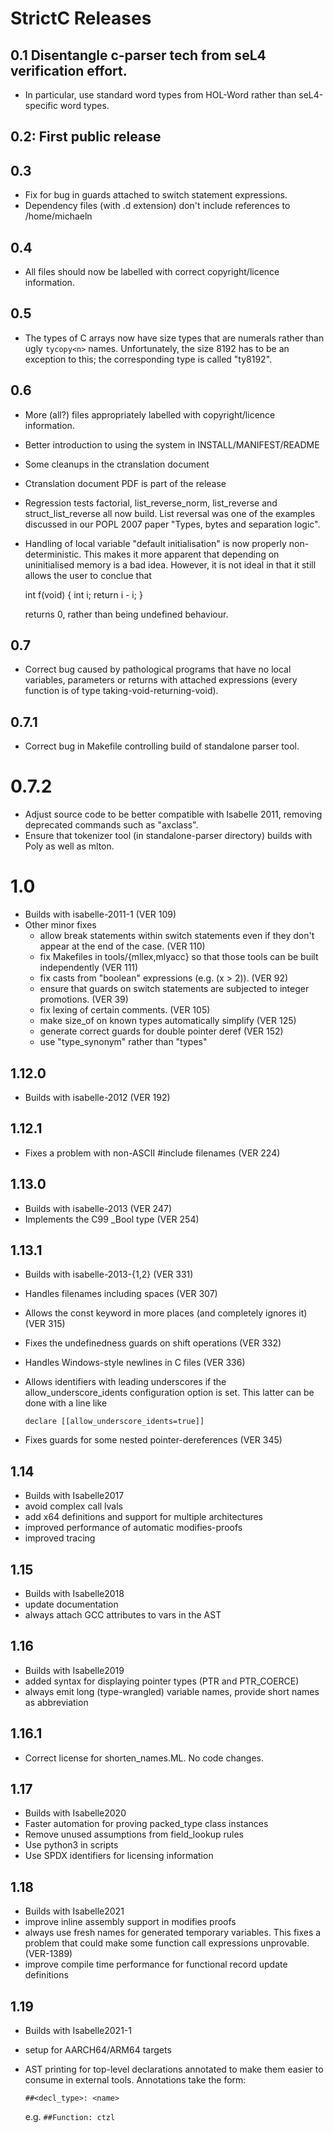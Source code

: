 <!--
  Copyright 2020, Data61, CSIRO (ABN 41 687 119 230)

  SPDX-License-Identifier: BSD-2-Clause
-->

# StrictC Releases

## 0.1 Disentangle c-parser tech from seL4 verification effort.

- In particular, use standard word types from HOL-Word rather than seL4-specific word types.

## 0.2: First public release

## 0.3

- Fix for bug in guards attached to switch statement expressions.
- Dependency files (with .d extension) don't include references to /home/michaeln

## 0.4

- All files should now be labelled with correct copyright/licence information.

## 0.5

- The types of C arrays now have size types that are numerals rather
  than ugly `tycopy<n>` names.  Unfortunately, the size 8192 has to be
  an exception to this; the corresponding type is called "ty8192".

## 0.6

- More (all?) files appropriately labelled with copyright/licence information.
- Better introduction to using the system in INSTALL/MANIFEST/README
- Some cleanups in the ctranslation document
- Ctranslation document PDF is part of the release
- Regression tests factorial, list_reverse_norm, list_reverse and
  struct_list_reverse all now build.  List reversal was one of the
  examples discussed in our POPL 2007 paper "Types, bytes and
  separation logic".
- Handling of local variable "default initialisation" is now properly
  non-deterministic. This makes it more apparent that depending on
  uninitialised memory is a bad idea.  However, it is not ideal in
  that it still allows the user to conclue that

    int f(void) { int i; return i - i; }

  returns 0, rather than being undefined behaviour.

## 0.7

- Correct bug caused by pathological programs that have no local
  variables, parameters or returns with attached expressions (every
  function is of type taking-void-returning-void).

## 0.7.1

- Correct bug in Makefile controlling build of standalone parser tool.

# 0.7.2

- Adjust source code to be better compatible with Isabelle 2011, removing
  deprecated commands such as "axclass".
- Ensure that tokenizer tool (in standalone-parser directory) builds
  with Poly as well as mlton.

# 1.0

- Builds with isabelle-2011-1 (VER 109)
- Other minor fixes
  - allow break statements within switch statements even if they don't
    appear at the end of the case. (VER 110)
  - fix Makefiles in tools/{mllex,mlyacc} so that those tools can be
    built independently (VER 111)
  - fix casts from "boolean" expressions (e.g. (x > 2)). (VER 92)
  - ensure that guards on switch statements are subjected to integer
    promotions. (VER 39)
  - fix lexing of certain comments. (VER 105)
  - make size_of on known types automatically simplify (VER 125)
  - generate correct guards for double pointer deref (VER 152)
  - use "type_synonym" rather than "types"

## 1.12.0

- Builds with isabelle-2012 (VER 192)

## 1.12.1

- Fixes a problem with non-ASCII #include filenames (VER 224)

## 1.13.0

- Builds with isabelle-2013 (VER 247)
- Implements the C99 _Bool type (VER 254)

## 1.13.1

- Builds with isabelle-2013-{1,2} (VER 331)
- Handles filenames including spaces (VER 307)
- Allows the const keyword in more places (and completely ignores it) (VER 315)
- Fixes the undefinedness guards on shift operations (VER 332)
- Handles Windows-style newlines in C files (VER 336)
- Allows identifiers with leading underscores if the allow_underscore_idents configuration option is set.  This latter can be done with a line like

      declare [[allow_underscore_idents=true]]

- Fixes guards for some nested pointer-dereferences (VER 345)

## 1.14

- Builds with Isabelle2017
- avoid complex call lvals
- add x64 definitions and support for multiple architectures
- improved performance of automatic modifies-proofs
- improved tracing

## 1.15

- Builds with Isabelle2018
- update documentation
- always attach GCC attributes to vars in the AST

## 1.16

- Builds with Isabelle2019
- added syntax for displaying pointer types (PTR and PTR_COERCE)
- always emit long (type-wrangled) variable names,
  provide short names as abbreviation

## 1.16.1

- Correct license for shorten_names.ML. No code changes.

## 1.17

- Builds with Isabelle2020
- Faster automation for proving packed_type class instances
- Remove unused assumptions from field_lookup rules
- Use python3 in scripts
- Use SPDX identifiers for licensing information

## 1.18

- Builds with Isabelle2021
- improve inline assembly support in modifies proofs
- always use fresh names for generated temporary variables.
  This fixes a problem that could make some function call expressions unprovable. (VER-1389)
- improve compile time performance for functional record update definitions

## 1.19

- Builds with Isabelle2021-1
- setup for AARCH64/ARM64 targets
- AST printing for top-level declarations annotated to make them easier to
  consume in external tools. Annotations take the form:

      ##<decl_type>: <name>

  e.g. `##Function: ctzl`

